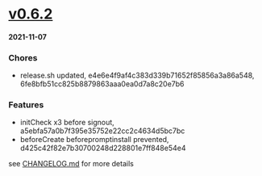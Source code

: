 # <a href='https://github.com/mrjackwills/leafcast_vue/releases/tag/v0.6.2'>v0.6.2</a>
#### 2021-11-07

### Chores
+ release.sh updated, e4e6e4f9af4c383d339b71652f85856a3a86a548, 6fe8bfb51cc825b8879863aaa0ea0d7a8c20e7b6

### Features
+ initCheck x3 before signout, a5ebfa57a0b7f395e35752e22cc2c4634d5bc7bc
+ beforeCreate beforepromptinstall prevented, d425c42f82e7b30700248d228801e7ff848e54e4

see <a href='https://github.com/mrjackwills/leafcast_vue/blob/main/CHANGELOG.md'> CHANGELOG.md</a> for more details
